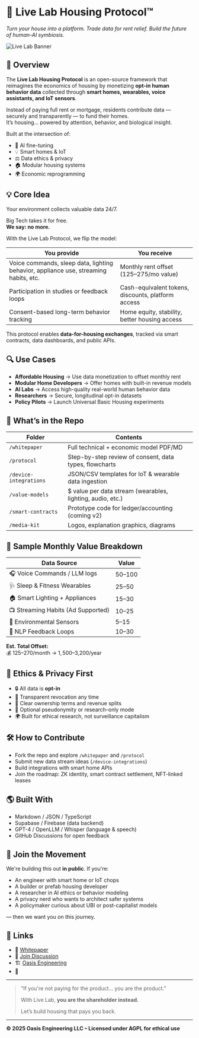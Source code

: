 # 🧠 Live Lab Housing Protocol™  
*Turn your house into a platform. Trade data for rent relief. Build the future of human-AI symbiosis.*

![Live Lab Banner](banner-image-placeholder.png)

## 🚀 Overview

The **Live Lab Housing Protocol** is an open-source framework that reimagines the economics of housing by monetizing **opt-in human behavior data** collected through **smart homes, wearables, voice assistants, and IoT sensors**.

Instead of paying full rent or mortgage, residents contribute data — securely and transparently — to fund their homes.  
It’s housing… powered by attention, behavior, and biological insight.

Built at the intersection of:
- 🧠 AI fine-tuning  
- 💡 Smart homes & IoT  
- ⚖️ Data ethics & privacy  
- 🏠 Modular housing systems  
- 🌍 Economic reprogramming  

## 💡 Core Idea

Your environment collects valuable data 24/7.

Big Tech takes it for free.  
**We say: no more.**

With the Live Lab Protocol, we flip the model:

| **You provide** | **You receive** |
|------------------|------------------|
| Voice commands, sleep data, lighting behavior, appliance use, streaming habits, etc. | Monthly rent offset ($125–$275/mo value) |
| Participation in studies or feedback loops | Cash-equivalent tokens, discounts, platform access |
| Consent-based long-term behavior tracking | Home equity, stability, better housing access |

This protocol enables **data-for-housing exchanges**, tracked via smart contracts, data dashboards, and public APIs.

## 🔍 Use Cases

- **Affordable Housing** → Use data monetization to offset monthly rent
- **Modular Home Developers** → Offer homes with built-in revenue models
- **AI Labs** → Access high-quality real-world human behavior data
- **Researchers** → Secure, longitudinal opt-in datasets
- **Policy Pilots** → Launch Universal Basic Housing experiments

## 🧪 What’s in the Repo

| Folder | Contents |
|--------|----------|
| `/whitepaper` | Full technical + economic model PDF/MD |
| `/protocol` | Step-by-step review of consent, data types, flowcharts |
| `/device-integrations` | JSON/CSV templates for IoT & wearable data ingestion |
| `/value-models` | $ value per data stream (wearables, lighting, audio, etc.) |
| `/smart-contracts` | Prototype code for ledger/accounting (coming v2) |
| `/media-kit` | Logos, explanation graphics, diagrams |

## 🧾 Sample Monthly Value Breakdown

| Data Source | Value |
|-------------|-------|
| 🎧 Voice Commands / LLM logs | $50–$100 |
| 🩺 Sleep & Fitness Wearables | $25–$50 |
| 🏠 Smart Lighting + Appliances | $15–$30 |
| 📺 Streaming Habits (Ad Supported) | $10–$25 |
| 🧪 Environmental Sensors | $5–$15 |
| 💬 NLP Feedback Loops | $10–$30 |

**Est. Total Offset:**  
💰 $125–$270/month → $1,500–$3,200/year

## 🔐 Ethics & Privacy First

- 🔒 All data is **opt-in**
- 🔄 Transparent revocation any time
- 📄 Clear ownership terms and revenue splits
- 🧠 Optional pseudonymity or research-only mode
- 🌍 Built for ethical research, not surveillance capitalism

## 🛠️ How to Contribute

- Fork the repo and explore `/whitepaper` and `/protocol`
- Submit new data stream ideas (`/device-integrations`)
- Build integrations with smart home APIs
- Join the roadmap: ZK identity, smart contract settlement, NFT-linked leases

## 🌎 Built With

- Markdown / JSON / TypeScript
- Supabase / Firebase (data backend)
- GPT-4 / OpenLLM / Whisper (language & speech)
- GitHub Discussions for open feedback

## 📢 Join the Movement

We're building this out **in public**. If you're:
- An engineer with smart home or IoT chops  
- A builder or prefab housing developer  
- A researcher in AI ethics or behavior modeling  
- A privacy nerd who wants to architect safer systems  
- A policymaker curious about UBI or post-capitalist models  

— then we want you on this journey.

## 🔗 Links

- 🔬 [Whitepaper](./whitepaper/live-lab-v1.md)
- 💬 [Join Discussion](https://github.com/oasiseng/livelab/discussions)
- 🏗️ [Oasis Engineering](https://oasisengineering.com)
- 🧠 

---

> “If you're not paying for the product... you are the product.”  
>  
> With Live Lab, **you are the shareholder instead.**  
>  
> Let’s build housing that pays you back.  

---

**© 2025 Oasis Engineering LLC – Licensed under AGPL for ethical use**
